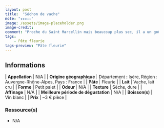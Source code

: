 ```yaml
---
layout: post
title:  "Séchon de vache"
note: "★★★☆☆"
image: /assets/image-placeholder.png
image-credit: 
comment: "Proche du Saint Marcellin mais beaucoup plus sec, il a un goût plus affirmé ! Comme son homologue au chèvre, sa texture est parfaite pour le râper sur vos. Bonne découverte !"
tags:
    - Pâte fleurie
tags-preview: "Pâte fleurie"
---
```


## Informations

| **Appellation** | N/A |
| **Origine géographique** | Département : Isère, Région : Auvergne-Rhône-Alpes, Pays : France |
| **Pâte** | Fleurie |
| **Lait** | Vache, lait cru |
| **Forme** | Petit palet |
| **Odeur** | N/A |
| **Texture** | Sèche, dure |
| **Affinage** | N/A |
| **Meilleure période de dégustation** | N/A |
| **Boisson(s)** | Vin blanc |
| **Prix** | ~3 € pièce |

### Ressource(s)
* N/A